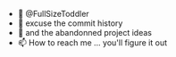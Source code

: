 - 👋 @FullSizeToddler
- 👀 excuse the commit history
- 🌱 and the abandonned project ideas
- 📫 How to reach me ... you'll figure it out
